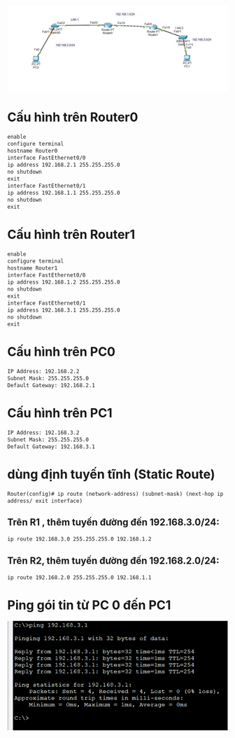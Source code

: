 ![alt text](../images/labrouting.png)

# Cấu hình trên Router0
    enable
    configure terminal
    hostname Router0
    interface FastEthernet0/0
    ip address 192.168.2.1 255.255.255.0
    no shutdown
    exit
    interface FastEthernet0/1
    ip address 192.168.1.1 255.255.255.0
    no shutdown
    exit

# Cấu hình trên Router1
    enable
    configure terminal
    hostname Router1
    interface FastEthernet0/0
    ip address 192.168.1.2 255.255.255.0
    no shutdown
    exit
    interface FastEthernet0/1
    ip address 192.168.3.1 255.255.255.0
    no shutdown
    exit


# Cấu hình trên PC0
    IP Address: 192.168.2.2  
    Subnet Mask: 255.255.255.0  
    Default Gateway: 192.168.2.1  


# Cấu hình trên PC1
    IP Address: 192.168.3.2  
    Subnet Mask: 255.255.255.0  
    Default Gateway: 192.168.3.1  

# dùng định tuyến tĩnh (Static Route)
    Router(config)# ip route (network-address) (subnet-mask) (next-hop ip address/ exit interface)
## Trên R1 , thêm tuyến đường đến 192.168.3.0/24:

    ip route 192.168.3.0 255.255.255.0 192.168.1.2

## Trên R2, thêm tuyến đường đến 192.168.2.0/24:
    ip route 192.168.2.0 255.255.255.0 192.168.1.1

# Ping gói tin từ PC 0 đến PC1

![alt text](../images/routing1.png)
